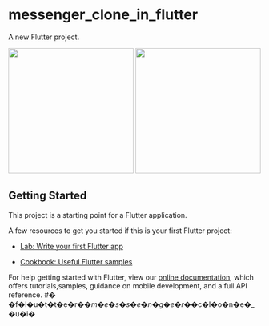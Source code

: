 # messenger_clone_in_flutter

A new Flutter project.

<div>
      <img style="width: 250px;" src="https://user-images.githubusercontent.com/68488154/158137059-fa975f94-15a5-4b30-a631-690843293431.jpg" alt="">
      <img style="width: 250px;" src="https://user-images.githubusercontent.com/68488154/158137074-6f43725b-8b9f-4609-90d6-65d9a67d983a.jpg" alt="">
</div>


## Getting Started

This project is a starting point for a Flutter application.

A few resources to get you started if this is your first Flutter project:

- [Lab: Write your first Flutter app](https://flutter.dev/docs/get-started/codelab)

- [Cookbook: Useful Flutter samples](https://flutter.dev/docs/cookbook)

For help getting started with Flutter, view our [online documentation](https://flutter.dev/docs), which offers tutorials,samples, guidance on mobile development, and a full API reference.
#� �f�l�u�t�t�e�r�_�m�e�s�s�e�n�g�e�r�_�c�l�o�n�e�_�u�i�
